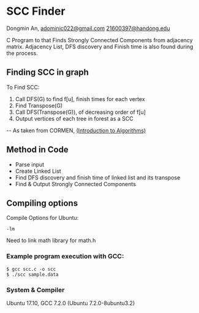 
# SCC Finder

Dongmin An,
adominic022@gmail.com
21600397@handong.edu

C Program to that Finds Strongly Connected Components from adjacency matrix.
Adjacency List, DFS discovery and Finish time is also found during the process.


## Finding SCC in graph

To Find SCC:

1. Call DFS(G) to find f[u], finish times for each vertex
2. Find Transpose(G)
3. Call DFS(Transpose(G)), of decreasing order of f[u]
4. Output vertices of each tree in forest as a SCC

--	As taken from CORMEN, 
[(Introduction to Algorithms)](https://mitpress.mit.edu/books/introduction-algorithms)

## Method in Code

* Parse input
* Create Linked List
* Find DFS discovery and finish time of linked list and its transpose
* Find & Output Strongly Connected Components


## Compiling options
Compile Options for Ubuntu:

	-lm 

Need to link math library for math.h

### Example program execution with GCC: 

```	
$ gcc scc.c -o scc
$ ./scc sample.data
```

### System & Compiler
Ubuntu 17.10,
GCC 7.2.0 (Ubuntu 7.2.0-8ubuntu3.2) 

